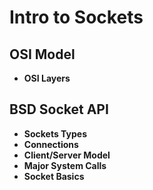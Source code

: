 # Intro to Sockets

## OSI Model

* **OSI Layers**

## **BSD Socket API**

* **Sockets Types**
* **Connections**
* **Client/Server Model**
* **Major System Calls**
* **Socket Basics**

